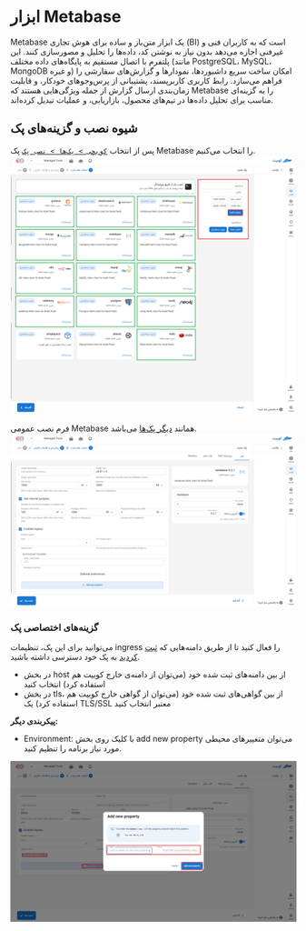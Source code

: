 # ابزار Metabase

Metabase یک ابزار متن‌باز و ساده برای هوش تجاری (BI) است که به کاربران فنی و غیرفنی اجازه می‌دهد بدون نیاز به نوشتن کد، داده‌ها را تحلیل و مصورسازی کنند. این پلتفرم با اتصال مستقیم به پایگاه‌های داده مختلف (مانند PostgreSQL، MySQL، MongoDB و غیره) امکان ساخت سریع داشبوردها، نمودارها و گزارش‌های سفارشی را فراهم می‌سازد. رابط کاربری کاربرپسند، پشتیبانی از پرس‌وجوهای خودکار، و قابلیت زمان‌بندی ارسال گزارش از جمله ویژگی‌هایی هستند که Metabase را به گزینه‌ای مناسب برای تحلیل داده‌ها در تیم‌های محصول، بازاریابی، و عملیات تبدیل کرده‌اند.

## شیوه نصب و گزینه‌های پک

پس از انتخاب [`کوبچی > پک‌‌ها > نصب پک`](../../kubchi/getting-started) پک Metabase را انتخاب می‌کنیم.
![Packs: pack install](img/pack-install-list.png)

فرم نصب عمومی Metabase همانند [دیگر پک‌‌ها](../../kubchi/getting-started) می‌باشد.
![Packs: pack install](img/pack-install-metabase-form-env-vars.png)

### گزینه‌های اختصاصی پک

می‌توانید برای این پک، تنظیمات ingress را فعال کنید تا از طریق دامنه‌هایی که [ثبت کردید](../../kubchi/domains) به پک خود دسترسی داشته باشید.

- در بخش host از بین دامنه‌های ثبت شده خود (می‌توان از دامنه‌ی خارج کوبیت هم استفاده کرد) انتخاب کنید
- در بخش tls، از بین گواهی‌های ثبت شده خود (می‌توان از گواهی خارج کوبیت هم استفاده کرد) یک TLS/SSL معتبر انتخاب کنید

**پیکربندی‌‌‌‌‌‌‌‌ دیگر:**

- Environment: با کلیک روی بخش add new property می‌توان متغییرهای محیطی مورد نیاز برنامه را تنظیم کنید.

![Packs: pack install](img/pack-install-form-environment-vars.png)
